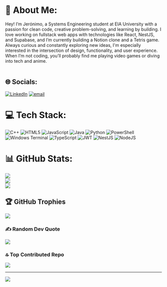 # 💫 About Me:
Hey! I’m Jerónimo, a Systems Engineering student at EIA University with a passion for clean code, creative problem-solving, and learning by building. I love working on fullstack web apps with technologies like React, NestJS, and Supabase, and I’m currently building a Notion clone and a Tetris game. Always curious and constantly exploring new ideas, I'm especially interested in the intersection of design, functionality, and user experience. When I’m not coding, you’ll probably find me playing video games or diving into tech and anime.<br><br>


## 🌐 Socials:
[![LinkedIn](https://img.shields.io/badge/LinkedIn-%230077B5.svg?logo=linkedin&logoColor=white)](www.linkedin.com/in/jerónimo-espinal-50903b321) [![email](https://img.shields.io/badge/Email-D14836?logo=gmail&logoColor=white)](mailto:jero.e.a@icloud.com) 

# 💻 Tech Stack:
![C++](https://img.shields.io/badge/c++-%2300599C.svg?style=for-the-badge&logo=c%2B%2B&logoColor=white) ![HTML5](https://img.shields.io/badge/html5-%23E34F26.svg?style=for-the-badge&logo=html5&logoColor=white) ![JavaScript](https://img.shields.io/badge/javascript-%23323330.svg?style=for-the-badge&logo=javascript&logoColor=%23F7DF1E) ![Java](https://img.shields.io/badge/java-%23ED8B00.svg?style=for-the-badge&logo=openjdk&logoColor=white) ![Python](https://img.shields.io/badge/python-3670A0?style=for-the-badge&logo=python&logoColor=ffdd54) ![PowerShell](https://img.shields.io/badge/PowerShell-%235391FE.svg?style=for-the-badge&logo=powershell&logoColor=white) ![Windows Terminal](https://img.shields.io/badge/Windows%20Terminal-%234D4D4D.svg?style=for-the-badge&logo=windows-terminal&logoColor=white) ![TypeScript](https://img.shields.io/badge/typescript-%23007ACC.svg?style=for-the-badge&logo=typescript&logoColor=white) ![JWT](https://img.shields.io/badge/JWT-black?style=for-the-badge&logo=JSON%20web%20tokens) ![NestJS](https://img.shields.io/badge/nestjs-%23E0234E.svg?style=for-the-badge&logo=nestjs&logoColor=white) ![NodeJS](https://img.shields.io/badge/node.js-6DA55F?style=for-the-badge&logo=node.js&logoColor=white)
# 📊 GitHub Stats:
![](https://github-readme-stats.vercel.app/api?username=JeroEA&theme=dark&hide_border=false&include_all_commits=true&count_private=true)<br/>
![](https://nirzak-streak-stats.vercel.app/?user=JeroEA&theme=dark&hide_border=false)<br/>
![](https://github-readme-stats.vercel.app/api/top-langs/?username=JeroEA&theme=dark&hide_border=false&include_all_commits=true&count_private=true&layout=compact)

## 🏆 GitHub Trophies
![](https://github-profile-trophy.vercel.app/?username=JeroEA&theme=radical&no-frame=false&no-bg=false&margin-w=4)

### ✍️ Random Dev Quote
![](https://quotes-github-readme.vercel.app/api?type=horizontal&theme=radical)

### 🔝 Top Contributed Repo
![](https://github-contributor-stats.vercel.app/api?username=JeroEA&limit=5&theme=dark&combine_all_yearly_contributions=true)

---
[![](https://visitcount.itsvg.in/api?id=JeroEA&icon=0&color=0)](https://visitcount.itsvg.in)

<!-- Proudly created with GPRM ( https://gprm.itsvg.in ) -->
